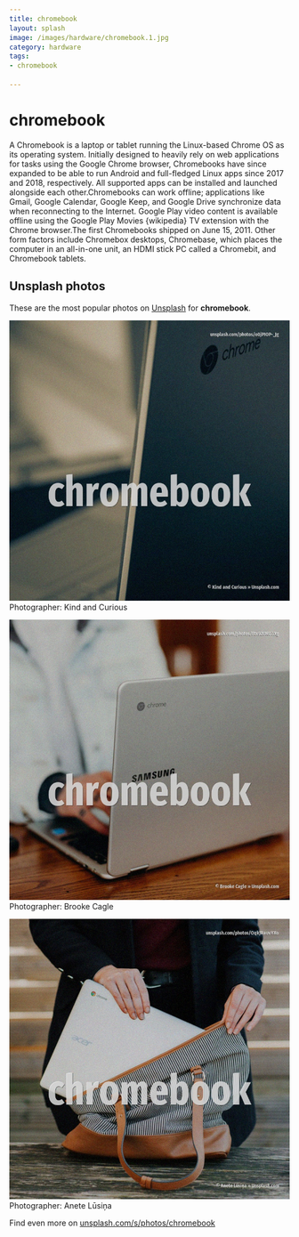```yaml
---
title: chromebook
layout: splash
image: /images/hardware/chromebook.1.jpg
category: hardware
tags:
- chromebook

---
```

# chromebook

A Chromebook  is a laptop or tablet running the Linux-based Chrome OS as its operating system.
Initially designed to heavily rely on web applications for tasks using the Google Chrome browser, 
Chromebooks have since expanded to be able to run Android and full-fledged Linux apps since 2017 
and 2018, respectively.
All supported apps can be installed and launched alongside each other.Chromebooks can work offline; 
applications like Gmail, Google Calendar, Google Keep, and Google Drive synchronize data when 
reconnecting to the Internet.
Google Play video content is available offline using the Google Play Movies {wikipedia} TV extension with the 
Chrome browser.The first Chromebooks shipped on June 15, 2011.
Other form factors include Chromebox desktops, Chromebase, which places the computer in an 
all-in-one unit, an HDMI stick PC called a Chromebit, and Chromebook tablets.

 
## Unsplash photos
These are the most popular photos on [Unsplash](https://unsplash.com) for **chromebook**.
 
![chromebook](/images/hardware/chromebook.1.jpg)
Photographer:  Kind and Curious
 
![chromebook](/images/hardware/chromebook.2.jpg)
Photographer:  Brooke Cagle
 
![chromebook](/images/hardware/chromebook.3.jpg)
Photographer:  Anete Lūsiņa
 
Find even more on [unsplash.com/s/photos/chromebook](https://unsplash.com/s/photos/chromebook)
 
